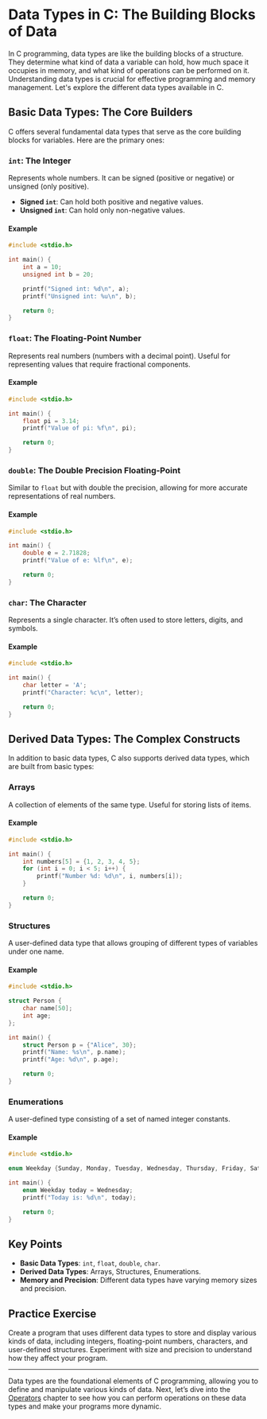 # Data Types in C: The Building Blocks of Data

In C programming, data types are like the building blocks of a structure. They determine what kind of data a variable can hold, how much space it occupies in memory, and what kind of operations can be performed on it. Understanding data types is crucial for effective programming and memory management. Let's explore the different data types available in C.

## Basic Data Types: The Core Builders

C offers several fundamental data types that serve as the core building blocks for variables. Here are the primary ones:

### `int`: The Integer

Represents whole numbers. It can be signed (positive or negative) or unsigned (only positive).

- **Signed `int`**: Can hold both positive and negative values.
- **Unsigned `int`**: Can hold only non-negative values.

#### Example

```c
#include <stdio.h>

int main() {
    int a = 10;
    unsigned int b = 20;

    printf("Signed int: %d\n", a);
    printf("Unsigned int: %u\n", b);

    return 0;
}
```

### `float`: The Floating-Point Number

Represents real numbers (numbers with a decimal point). Useful for representing values that require fractional components.

#### Example

```c
#include <stdio.h>

int main() {
    float pi = 3.14;
    printf("Value of pi: %f\n", pi);

    return 0;
}
```

### `double`: The Double Precision Floating-Point

Similar to `float` but with double the precision, allowing for more accurate representations of real numbers.

#### Example

```c
#include <stdio.h>

int main() {
    double e = 2.71828;
    printf("Value of e: %lf\n", e);

    return 0;
}
```

### `char`: The Character

Represents a single character. It’s often used to store letters, digits, and symbols.

#### Example

```c
#include <stdio.h>

int main() {
    char letter = 'A';
    printf("Character: %c\n", letter);

    return 0;
}
```

## Derived Data Types: The Complex Constructs

In addition to basic data types, C also supports derived data types, which are built from basic types:

### Arrays

A collection of elements of the same type. Useful for storing lists of items.

#### Example

```c
#include <stdio.h>

int main() {
    int numbers[5] = {1, 2, 3, 4, 5};
    for (int i = 0; i < 5; i++) {
        printf("Number %d: %d\n", i, numbers[i]);
    }

    return 0;
}
```

### Structures

A user-defined data type that allows grouping of different types of variables under one name.

#### Example

```c
#include <stdio.h>

struct Person {
    char name[50];
    int age;
};

int main() {
    struct Person p = {"Alice", 30};
    printf("Name: %s\n", p.name);
    printf("Age: %d\n", p.age);

    return 0;
}
```

### Enumerations

A user-defined type consisting of a set of named integer constants.

#### Example

```c
#include <stdio.h>

enum Weekday {Sunday, Monday, Tuesday, Wednesday, Thursday, Friday, Saturday};

int main() {
    enum Weekday today = Wednesday;
    printf("Today is: %d\n", today);

    return 0;
}
```

## Key Points

- **Basic Data Types**: `int`, `float`, `double`, `char`.
- **Derived Data Types**: Arrays, Structures, Enumerations.
- **Memory and Precision**: Different data types have varying memory sizes and precision.

## Practice Exercise

Create a program that uses different data types to store and display various kinds of data, including integers, floating-point numbers, characters, and user-defined structures. Experiment with size and precision to understand how they affect your program.

---

Data types are the foundational elements of C programming, allowing you to define and manipulate various kinds of data. Next, let’s dive into the [Operators](./operators.md) chapter to see how you can perform operations on these data types and make your programs more dynamic.